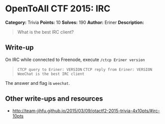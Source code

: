 # OpenToAll CTF 2015: IRC

**Category:** Trivia
**Points:** 10
**Solves:** 190
**Author:** Eriner
**Description:** 

> What is the best IRC client?

## Write-up

On IRC while connected to Freenode, execute `/ctcp Eriner version`
> `CTCP query to Eriner: VERSION`
> `CTCP reply from Eriner: VERSION WeeChat is the best IRC client`

The answer and flag is `weechat`.

## Other write-ups and resources

* <http://team-jihfu.github.io/2015/03/09/otactf2-2015-trivia-4x10pts/#irc-10pts>
